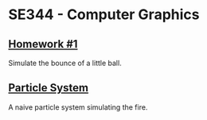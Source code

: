 # SE344 - Computer Graphics
## [Homework \#1](hw1)
Simulate the bounce of a little ball.

## [Particle System](https://github.com/rudeigerc/bonfire/)
A naive particle system simulating the fire.
